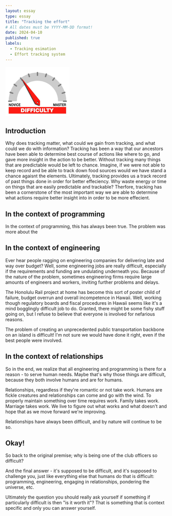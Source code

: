 ```yaml
---
layout: essay
type: essay
title: "Tracking the effort"
# All dates must be YYYY-MM-DD format!
date: 2024-04-10
published: true
labels:
  - Tracking esimation
  - Effort tracking system
---
```


<img width="200px" class="rounded float-start pe-4" src="../img/difficulty/degree_difficulty.jpg">

## Introduction

Why does tracking matter, what could we gain from tracking, and what could we do with information? Tracking has been a way that our ancestors have been able to determine best course of actions like where to go, and gave more insight in the action to be better. Without tracking many things that are predictable would be left to chance. Imagine, if we were not able to keep record and be able to track down food sources would we have stand a chance agaisnt the elements. Ultimately, tracking provides us a track record of past things done in order for better effeciency. Why waste energy or time on things that are easily predictable and trackable? Therfore, tracking has been a cornerstone of the most important way we are able to determine what actions require better insight into in order to be more effecient.

## In the context of programming

In the context of programming, this has always been true. The problem was more about the 


## In the context of engineering

Ever hear people ragging on engineering companies for delivering late and way over budget? Well, some engineering jobs are really difficult, especially if the requirements and funding are undulating underneath you. Because of the nature of the problem, sometimes engineering firms require large amounts of engineers and workers, inviting further problems and delays.

The Honolulu Rail project at home has become this sort of poster child of failure, budget overrun and overall incompetence in Hawaii. Well, working though regulatory boards and fiscal procedures in Hawaii seems like it's a mind bogglingly difficult job to do. Granted, there might be some fishy stuff going on, but I refuse to believe that everyone is involved for nefarious reasons.

The problem of creating an unprecedented public transportation backbone on an island is difficult! I'm not sure we would have done it right, even if the best people were involved.

## In the context of relationships

So in the end, we realize that all engineering and programming is there for a reason - to serve human needs. Maybe that's why those things are difficult, because they both involve humans and are for humans.

Relationships, regardless if they're romantic or not take work. Humans are fickle creatures and relationships can come and go with the wind. To properly maintain something over time requires work. Family takes work. Marriage takes work. We live to figure out what works and what doesn't and hope that as we move forward we're improving.

Relationships have always been difficult, and by nature will continue to be so.

## Okay!

So back to the original premise; why is being one of the club officers so difficult?

And the final answer - it's supposed to be difficult, and it's supposed to challenge you, just like everything else that humans do that is difficult: programming, engineering, engaging in relationships, pondering the universe, etc.

Ultimately the question you should really ask yourself if something if particularly difficult is then "is it worth it"? That is something that is context specific and only you can answer yourself.

